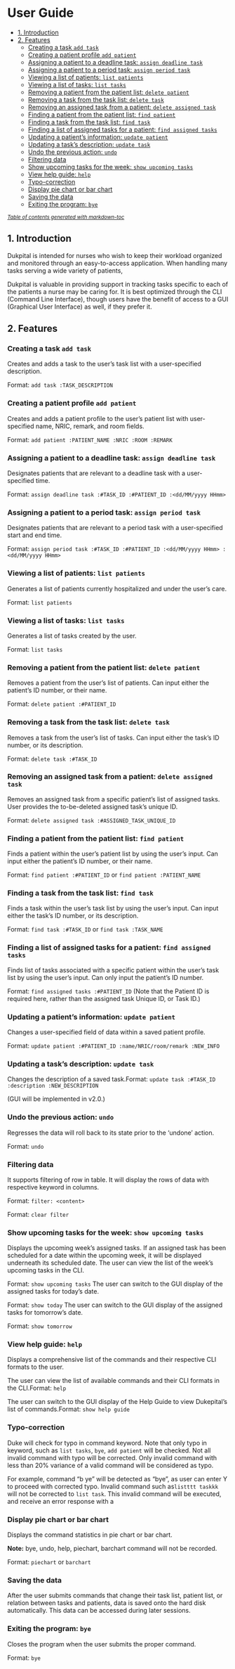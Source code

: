 # User Guide

* [1. Introduction](#1-introduction)
* [2. Features](#2-features)
  + [Creating a task `add task`](#creating-a-task-add--task-)
  + [Creating a patient profile `add patient`](#creating-a-patient-profile--add-patient-)
  + [Assigning a patient to a deadline task: `assign deadline task`](#assigning-a-patient-to-a-deadline-task---assign-deadline-task-)
  + [Assigning a patient to a period task: `assign period task`](#assigning-a-patient-to-a-period-task---assign-period-task-)
  + [Viewing a list of patients: `list patients`](#viewing-a-list-of-patients---list-patients-)
  + [Viewing a list of tasks: `list tasks`](#viewing-a-list-of-tasks---list-tasks-)
  + [Removing a patient from the patient list: `delete patient`](#removing-a-patient-from-the-patient-list---delete-patient-)
  + [Removing a task from the task list: `delete task`](#removing-a-task-from-the-task-list---delete-task-)
  + [Removing an assigned task from a patient: `delete assigned task`](#removing-an-assigned-task-from-a-patient---delete-assigned-task-)
  + [Finding a patient from the patient list: `find patient`](#finding-a-patient-from-the-patient-list---find-patient-)
  + [Finding a task from the task list: `find task`](#finding-a-task-from-the-task-list---find-task-)
  + [Finding a list of assigned tasks for a patient: `find assigned tasks`](#finding-a-list-of-assigned-tasks-for-a-patient---find-assigned-tasks-)
  + [Updating a patient’s information: `update patient`](#updating-a-patient-s-information---update-patient-)
  + [Updating a task’s description: `update task`](#updating-a-task-s-description---update-task-)
  + [Undo the previous action: `undo`](#undo-the-previous-action---undo-)
  + [Filtering data](#filtering-data)
  + [Show upcoming tasks for the week: `show upcoming tasks`](#show-upcoming-tasks-for-the-week---show-upcoming-tasks-)
  + [View help guide: `help`](#view-help-guide---help-)
  + [Typo-correction](#typo-correction)
  + [Display pie chart or bar chart](#display-pie-chart-or-bar-chart)
  + [Saving the data](#saving-the-data)
  + [Exiting the program: `bye`](#exiting-the-program---bye-)

<small><i><a href='http://ecotrust-canada.github.io/markdown-toc/'>Table of contents generated with markdown-toc</a></i></small>

## 1. Introduction

Dukpital is intended for nurses who wish to keep their workload organized and monitored through an easy-to-access application. When handling many tasks serving a wide variety of patients, 

Dukpital is valuable in providing support in tracking tasks specific to each of the patients a nurse may be caring for. It is best optimized through the CLI (Command Line Interface), though users have the benefit of access to a GUI (Graphical User Interface) as well, if they prefer it.

## 2. Features

### Creating a task `add task`

Creates and adds a task to the user’s task list with a user-specified description.

Format: `add task :TASK_DESCRIPTION`

### Creating a patient profile `add patient`

Creates and adds a patient profile to the user’s patient list with user-specified name, NRIC, remark, and room fields.

Format: `add patient :PATIENT_NAME :NRIC :ROOM :REMARK`

### Assigning a patient to a deadline task: `assign deadline task`

Designates patients that are relevant to a deadline task with a user-specified time.

Format: `assign deadline task :#TASK_ID :#PATIENT_ID :<dd/MM/yyyy HHmm> `

### Assigning a patient to a period task: `assign period task`

Designates patients that are relevant to a period task with a user-specified start and end time.

Format: `assign period task :#TASK_ID :#PATIENT_ID :<dd/MM/yyyy HHmm> :<dd/MM/yyyy HHmm>`

### Viewing a list of patients: `list patients` 

Generates a list of patients currently hospitalized and under the user’s care.

Format: `list patients`

### Viewing a list of tasks: `list tasks`

Generates a list of tasks created by the user.

Format: `list tasks`

### Removing a patient from the patient list: `delete patient`

Removes a patient from the user’s list of patients. Can input either the patient’s ID number, or their name.

Format: `delete patient :#PATIENT_ID`

### Removing a task from the task list: `delete task`

Removes a task from the user’s list of tasks. Can input either the task’s ID number, or its description.

Format: `delete task :#TASK_ID`

### Removing an assigned task from a patient: `delete assigned task`

Removes an assigned task from a specific patient’s list of assigned tasks. User provides the to-be-deleted assigned task’s unique ID.

Format: `delete assigned task :#ASSIGNED_TASK_UNIQUE_ID`

### Finding a patient from the patient list: `find patient`

Finds a patient within the user’s patient list by using the user’s input. Can input either the patient’s ID number, or their name.

Format: `find patient :#PATIENT_ID` or `find patient :PATIENT_NAME`

### Finding a task from the task list: `find task`

Finds a task within the user’s task list by using the user’s input. Can input either the task’s ID number, or its description.

Format: `find task :#TASK_ID` or `find task :TASK_NAME`

### Finding a list of assigned tasks for a patient: `find assigned tasks`

Finds list of tasks associated with a specific patient within the user’s task list by using the user’s input. Can only input the patient’s ID number.

Format: `find assigned tasks :#PATIENT_ID` (Note that the Patient ID is required here, rather than the assigned task Unique ID, or Task ID.)

### Updating a patient’s information: `update patient`

Changes a user-specified field of data within a saved patient profile.

Format: `update patient :#PATIENT_ID :name/NRIC/room/remark :NEW_INFO`

### Updating a task’s description: `update task`

Changes the description of a saved task.Format: `update task :#TASK_ID :description :NEW_DESCRIPTION`

(GUI will be implemented in v2.0.)

### Undo the previous action: `undo`

Regresses the data will roll back to its state prior to the ‘undone’ action.

Format: `undo`

### Filtering data

It supports filtering of row in table. It will display the rows of data with respective keyword in columns.

Format:  `filter: <content> `	

Format: `clear filter `

### Show upcoming tasks for the week: `show upcoming tasks`

Displays the upcoming week’s assigned tasks. If an assigned task has been scheduled for a date within the upcoming week, it will be displayed underneath its scheduled date.
The user can view the list of the week’s upcoming tasks in the CLI.

Format: `show upcoming tasks`
The user can switch to the GUI display of the assigned tasks for today’s date.

Format: `show today`
The user can switch to the GUI display of the assigned tasks for tomorrow’s date.

Format: `show tomorrow`

### View help guide: `help`

Displays a comprehensive list of the commands and their respective CLI formats to the user. 

The user can view the list of available commands and their CLI formats in the CLI.Format: `help`

The user can switch to the GUI display of the Help Guide to view Dukepital’s list of commands.Format: `show help guide`

### Typo-correction

Duke will check for typo in command keyword. Note that only typo in keyword, such as `list tasks`, `bye`, `add patient` will be checked. Not all invalid command with typo will be corrected. Only invalid command with less than 20% variance of a valid command will be considered as typo.

For example, command “b ye” will be detected as “bye”, as user can enter Y to proceed with corrected typo. Invalid command such as`listttt taskkk` will not be corrected to `list task`. This invalid command will be executed, and receive an error response with a 

### Display pie chart or bar chart

Displays the command statistics in pie chart or bar chart.

**Note:** bye, undo, help, piechart, barchart command will not be recorded.

Format: `piechart` or `barchart`

### Saving the data

After the user submits commands that change their task list, patient list, or relation between tasks and patients, data is saved onto the hard disk automatically. This data can be accessed during later sessions.

### Exiting the program: `bye`

Closes the program when the user submits the proper command.

Format: `bye`

